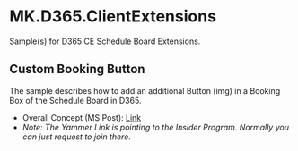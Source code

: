 # MK.D365.ClientExtensions

Sample(s) for D365 CE Schedule Board Extensions.

## Custom Booking Button

The sample describes how to add an additional Button (img) in a Booking Box of the Schedule Board in D365.

* Overall Concept (MS Post): [Link](<https://www.yammer.com/crmpartner/#/threads/show?threadId=1122675121733632>)
* *Note: The Yammer Link is pointing to the Insider Program. Normally you can just request to join there.*
